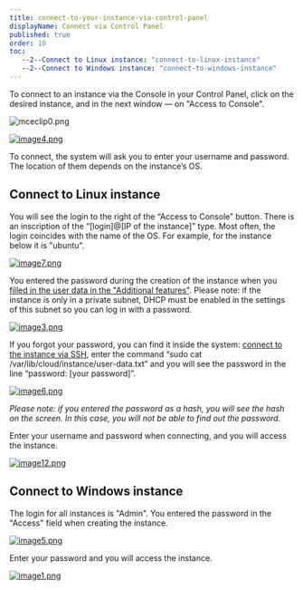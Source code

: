 ```yaml
---
title: connect-to-your-instance-via-control-panel
displayName: Connect via Control Panel
published: true
order: 10
toc:
   --2--Connect to Linux instance: "connect-to-linux-instance"
   --2--Connect to Windows instance: "connect-to-windows-instance"
---
```

To connect to an instance via the Console in your Control Panel, click on the desired instance, and in the next window — on "Access to Console".

<img src="https://support.gcore.com/hc/article_attachments/5286387063825/mceclip0.png" alt="mceclip0.png">

[<img src="https://support.gcore.com/hc/article_attachments/360020585258/image4.png" alt="image4.png">](https://support.gcorelabs.com/hc/article_attachments/360020585258/image4.png)

To connect, the system will ask you to enter your username and password. The location of them depends on the instance’s OS.

  

Connect to Linux instance 
--------------------------

You will see the login to the right of the “Access to Console” button. There is an inscription of the “\[login\]@\[IP of the instance\]” type. Most often, the login coincides with the name of the OS. For example, for the instance below it is "ubuntu".

[<img src="https://support.gcore.com/hc/article_attachments/360020483437/image7.png" alt="image7.png">](https://support.gcorelabs.com/hc/article_attachments/360020483437/image7.png)

You entered the password during the creation of the instance when you [filled in the user data in the "Additional features"](https://support.gcorelabs.com/hc/en-us/articles/360004547478-Create-Instance#h_01EMPF24ZVRTYKKC26M9B2BBPX). Please note: if the instance is only in a private subnet, DHCP must be enabled in the settings of this subnet so you can log in with a password.

[<img src="https://support.gcore.com/hc/article_attachments/360020585238/image3.png" alt="image3.png">](https://support.gcorelabs.com/hc/article_attachments/360020585238/image3.png)

If you forgot your password, you can find it inside the system: [connect to the instance via SSH](https://support.gcorelabs.com/hc/en-us/articles/360012635517), enter the command “sudo cat /var/lib/cloud/instance/user-data.txt” and you will see the password in the line “password: \[your password\]”.

[<img src="https://support.gcore.com/hc/article_attachments/360020585318/image6.png" alt="image6.png">](https://support.gcorelabs.com/hc/article_attachments/360020585318/image6.png)

_Please note: if you entered the password as a hash, you will see the hash on the screen. In this case, you will not be able to find out the password._

Enter your username and password when connecting, and you will access the instance.

[<img src="https://support.gcore.com/hc/article_attachments/360020583258/image12.png" alt="image12.png">](https://support.gcorelabs.com/hc/article_attachments/360020583258/image12.png)

Connect to Windows instance
---------------------------

The login for all instances is "Admin". You entered the password in the "Access" field when creating the instance.

[<img src="https://support.gcore.com/hc/article_attachments/360020585278/image5.png" alt="image5.png">](https://support.gcorelabs.com/hc/article_attachments/360020585278/image5.png)

Enter your password and you will access the instance.

[<img src="https://support.gcore.com/hc/article_attachments/360020485997/image1.png" alt="image1.png">](https://support.gcorelabs.com/hc/article_attachments/360020485997/image1.png)